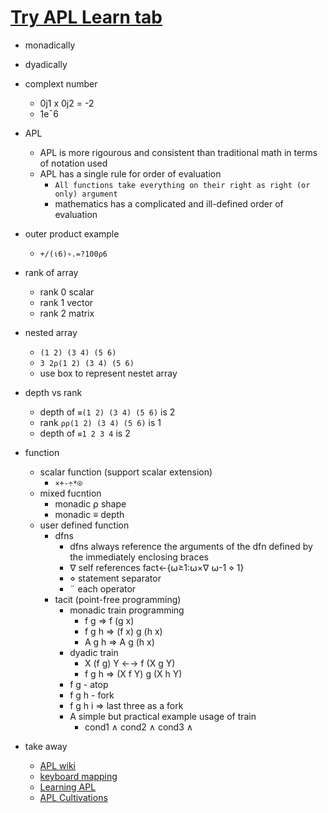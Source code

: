 # [Try APL Learn tab](https://tryapl.org)
* monadically
* dyadically

* complext number
  * 0j1 x 0j2 = -2
  * 1e¯6

* APL
  * APL is more rigourous and consistent than traditional math in terms of notation used
  * APL has a single rule for order of evaluation
    * `All functions take everything on their right as right (or only) argument`
    * mathematics has a complicated and ill-defined order of evaluation

* outer product example
  * `+/(⍳6)∘.=?100⍴6`

* rank of array
  * rank 0 scalar
  * rank 1 vector
  * rank 2 matrix

* nested array
  * `(1 2) (3 4) (5 6)`
  * `3 2⍴(1 2) (3 4) (5 6)`
  * use box to represent nestet array

* depth vs rank
  * depth of `≡(1 2) (3 4) (5 6)` is 2
  * rank `⍴⍴(1 2) (3 4) (5 6)` is 1
  * depth of `≡1 2 3 4` is 2

* function
  * scalar function (support scalar extension)
    * `×+-÷*⍟`
  * mixed fucntion
    * monadic ⍴ shape
    * monadic ≡ depth
  * user defined function
    * dfns
      * dfns always reference the arguments of the dfn defined by the immediately enclosing braces
      * ∇ self references fact←{⍵≥1:⍵×∇ ⍵-1 ⋄ 1}
      * ⋄ statement separator
      * ¨ each operator
    * tacit (point-free programming)
      * monadic train programming
        * f g => f (g x)
        * f g h => (f x) g (h x)
        * A g h => A g (h x)
      * dyadic train
        * X (f g) Y ←→ f (X g Y)
        * f g h => (X f Y) g (X h Y)
      * f g - atop
      * f g h - fork
      * f g h i => last three as a fork
      * A simple but practical example usage of train
        * cond1 ∧ cond2 ∧ cond3 ∧

* take away
  * [APL wiki](https://aplwiki.com/wiki/Learning_resources)
  * [keyboard mapping](https://github.com/secwang/espanso-apl-keyboard/blob/main/base.yml)
  * [Learning APL](https://xpqz.github.io/learnapl/functions.html)
  * [APL Cultivations](https://xpqz.github.io/cultivations/Intro.html)